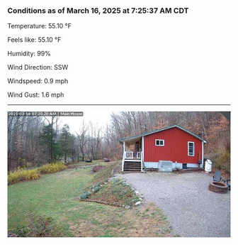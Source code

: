 ### Conditions as of March 16, 2025 at 7:25:37 AM CDT 

Temperature: 55.10 &deg;F

Feels like: 55.10 &deg;F

Humidity: 99%

Wind Direction: SSW

Windspeed: 0.9 mph

Wind Gust: 1.6 mph

---

<img src="./images/latest.jpeg"/>

